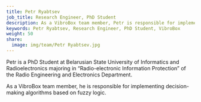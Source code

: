 ```yaml
---
title: Petr Ryabtsev
job_title: Research Engineer, PhD Student
description: As a VibroBox team member, Petr is responsible for implementing decision-making algorithms based on fuzzy logic.
keywords: Petr Ryabtsev, Research Engineer, PhD Student, VibroBox
weight: 50
share:
  image: img/team/Petr Ryabtsev.jpg
---
```

Petr is a PhD Student at Belarusian State University of Informatics and Radioelectronics majoring in “Radio-electronic Information Protection” of the Radio Engineering and Electronics Department.

As a VibroBox team member, he is responsible for implementing decision-making algorithms based on fuzzy logic.
